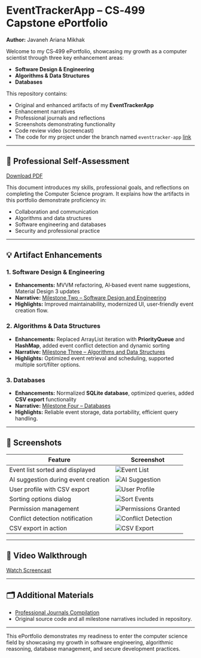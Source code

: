 # EventTrackerApp – CS‑499 Capstone ePortfolio
**Author:** Javaneh Ariana Mikhak  

Welcome to my CS‑499 ePortfolio, showcasing my growth as a computer scientist through three key enhancement areas:  
- **Software Design & Engineering**  
- **Algorithms & Data Structures**  
- **Databases**

This repository contains:  
- Original and enhanced artifacts of my **EventTrackerApp**
- Enhancement narratives  
- Professional journals and reflections  
- Screenshots demonstrating functionality  
- Code review video (screencast)
- The code for my project under the branch named `eventtracker-app` [link](https://github.com/javanehmikhak/s25cs499/tree/eventtracker-app)

---

## 📄 Professional Self‑Assessment
[Download PDF](./Professional_Self_Assessment.pdf)

This document introduces my skills, professional goals, and reflections on completing the Computer Science program. It explains how the artifacts in this portfolio demonstrate proficiency in:  
- Collaboration and communication  
- Algorithms and data structures  
- Software engineering and databases  
- Security and professional practice

---

## 💡 Artifact Enhancements

### **1. Software Design & Engineering**
- **Enhancements:** MVVM refactoring, AI‑based event name suggestions, Material Design 3 updates  
- **Narrative:** [Milestone Two – Software Design and Engineering](./Milestone%20Two-%20Software%20Design%20and%20Engineering%20Enhancement%20Narrative.pdf)  
- **Highlights:** Improved maintainability, modernized UI, user‑friendly event creation flow.

### **2. Algorithms & Data Structures**
- **Enhancements:** Replaced ArrayList iteration with **PriorityQueue** and **HashMap**, added event conflict detection and dynamic sorting  
- **Narrative:** [Milestone Three – Algorithms and Data Structures](./Milestone%20Three-%20Enhancement%20Two-%20Algorithms%20and%20Data%20Structure%20Narrative.pdf)  
- **Highlights:** Optimized event retrieval and scheduling, supported multiple sort/filter options.

### **3. Databases**
- **Enhancements:** Normalized **SQLite database**, optimized queries, added **CSV export** functionality  
- **Narrative:** [Milestone Four – Databases](./Milestone%20Four-%20Enhancement%20Three-%20Databases%20Narrative.pdf)  
- **Highlights:** Reliable event storage, data portability, efficient query handling.

---

## 📸 Screenshots

| Feature                                | Screenshot |
|----------------------------------------|-----------|
| Event list sorted and displayed         | ![Event List](./Screenshots/Event_List_Sorted.png) |
| AI suggestion during event creation     | ![AI Suggestion](./Screenshots/Create_Event_AI_Suggestion.png) |
| User profile with CSV export            | ![User Profile](./Screenshots/User_Profile_CSV_Export.png) |
| Sorting options dialog                  | ![Sort Events](./Screenshots/Sort_Events_Dialog.png) |
| Permission management                   | ![Permissions Granted](./Screenshots/Permissions_Granted.png) |
| Conflict detection notification         | ![Conflict Detection](./Screenshots/eventtracker_conflict_detection.png) |
| CSV export in action                    | ![CSV Export](./Screenshots/events_export.png) |

---

## 🎥 Video Walkthrough
[Watch Screencast](./CS499%20Module%20Two%20Javaneh%20Ariana%20Mikhak.mp4)

---

## 🗂 Additional Materials
- [Professional Journals Compilation](./Professional%20Journals%20Compilation.pdf)  
- Original source code and all milestone narratives included in repository.  

---

This ePortfolio demonstrates my readiness to enter the computer science field by showcasing my growth in software engineering, algorithmic reasoning, database management, and secure development practices.
